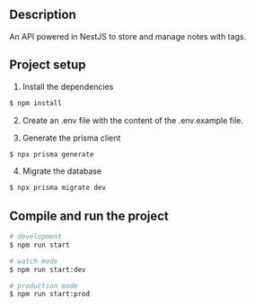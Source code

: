 ## Description

An API powered in NestJS to store and manage notes with tags.

## Project setup

1. Install the dependencies
```bash
$ npm install
```

2. Create an .env file with the content of the .env.example file.

3. Generate the prisma client
```bash
$ npx prisma generate
```
4. Migrate the database
```bash
$ npx prisma migrate dev
```

## Compile and run the project

```bash
# development
$ npm run start

# watch mode
$ npm run start:dev

# production mode
$ npm run start:prod
```

